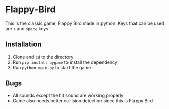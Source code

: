 # Flappy-Bird
This is the classic game, Flappy Bird made in python. Keys that can be used are `↑` and `space` keys

## Installation
1. Clone and `cd` to the directory
2. Run `pip install pygame` to install the dependency
3. Run `python main.py` to start the game

## Bugs
- All sounds except the hit sound are working properly
- Game also needs better collision detection since this is Flappy Bird
